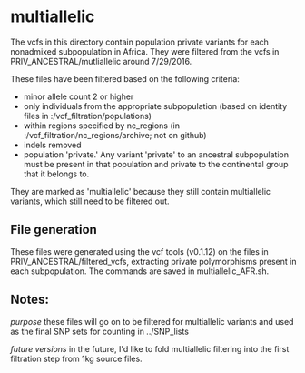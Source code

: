 # multiallelic

The vcfs in this directory contain population private variants for each nonadmixed subpopulation in Africa.  They were filtered from the vcfs in PRIV_ANCESTRAL/mutliallelic around 7/29/2016.

These files have been filtered based on the following criteria:
 - minor allele count 2 or higher
 - only individuals from the appropriate subpopulation (based on identity files in :/vcf_filtration/populations)
 - within regions specified by nc_regions (in :/vcf_filtration/nc_regions/archive; not on github)
 - indels removed
 - population 'private.' Any variant 'private' to an ancestral subpopulation must be present in that population and private to the continental group that it belongs to.

They are marked as 'multiallelic' because they still contain multiallelic variants, which still need to be filtered out.

## File generation

These files were generated using the vcf tools (v0.1.12) on the files in PRIV_ANCESTRAL/filtered_vcfs, extracting private polymorphisms present in each subpopulation.  The commands are saved in multiallelic_AFR.sh.

## Notes:

*purpose* these files will go on to be filtered for multiallelic variants and used as the final SNP sets for counting in ../SNP_lists

*future versions* in the future, I'd like to fold multiallelic filtering into the first filtration step from 1kg source files.